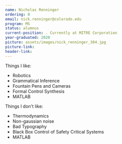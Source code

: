 ```yaml
---
name: Nicholas Renninger
ordering: 0
email: nick.renninger@colorado.edu
program: MS 
status: alumnus
current-position: . Currently at MITRE Corporation
year-graduated: 2020
picture: assets/images/nick_renninger_304.jpg
picture-link: 
header-link: 
---
```


<div class="row">
                            <div class="column">
                                <span class="mbr-text text1 mbr-light display-7">Things I like:</span>
                                <ul>
                                <li><span class="mbr-text text1 mbr-light display-7">Robotics</span></li>
                                <li><span class="mbr-text text1 mbr-light display-7">Grammatical Inference</span></li>
                                <li><span class="mbr-text text1 mbr-light display-7">Fountain Pens and Cameras</span></li>
                                <li><span class="mbr-text text1 mbr-light display-7">Formal Control Synthesis</span></li>
                                <li><span class="mbr-text text1 mbr-light display-7">MATLAB</span></li>
                                </ul>
                            </div>
                            <div class="column">
                                <span class="mbr-text text1 mbr-light display-7">Things I don't like:</span>
                                <ul>
                                <li><span class="mbr-text text1 mbr-light display-7">Thermodynamics</span></li>
                                <li><span class="mbr-text text1 mbr-light display-7">Non-gaussian noise</span></li>
                                <li><span class="mbr-text text1 mbr-light display-7">Bad Typography</span></li>
                                <li><span class="mbr-text text1 mbr-light display-7">Black Box Control of Safety Critical Systems</span></li>
                                <li><span class="mbr-text text1 mbr-light display-7">MATLAB</span></li>
                                </ul>
                            </div>
                        </div>
